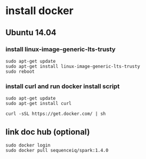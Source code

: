 
# install docker #


## Ubuntu 14.04 ##

### install linux-image-generic-lts-trusty ###


	sudo apt-get update
	sudo apt-get install linux-image-generic-lts-trusty
	sudo reboot


### install curl and run docker install script ###


	sudo apt-get update
	sudo apt-get install curl

	curl -sSL https://get.docker.com/ | sh



## link doc hub (optional) ##


	sudo docker login
	sudo docker pull sequenceiq/spark:1.4.0


